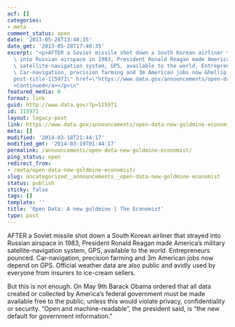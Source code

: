 ```yaml
---
acf: []
categories:
- meta
comment_status: open
date: '2013-05-28T13:40:35'
date_gmt: '2013-05-28T17:40:35'
excerpt: "<p>AFTER a Soviet missile shot down a South Korean airliner that strayed\
  \ into Russian airspace in 1983, President Ronald Reagan made America\u2019s military\
  \ satellite-navigation system, GPS, available to the world. Entrepreneurs pounced.\
  \ Car-navigation, precision farming and 3m American jobs now &hellip; <a aria-describedby=\"\
  post-title-115971\" href=\"https://www.data.gov/announcements/open-data-new-goldmine-economist\"\
  >Continued</a></p>\n"
featured_media: 0
format: link
guid: http://www.data.gov/?p=115971
id: 115971
layout: legacy-post
link: https://www.data.gov/announcements/open-data-new-goldmine-economist
meta: []
modified: '2014-03-18T21:44:17'
modified_gmt: '2014-03-19T01:44:17'
permalink: /announcements/open-data-new-goldmine-economist/
ping_status: open
redirect_from:
- /meta/open-data-new-goldmine-economist/
slug: uncategorized__announcements__open-data-new-goldmine-economist
status: publish
sticky: false
tags: []
template: ''
title: 'Open Data: A new goldmine | The Economist'
type: post
---
```

AFTER a Soviet missile shot down a South Korean airliner that strayed into Russian airspace in 1983, President Ronald Reagan made America’s military satellite-navigation system, GPS, available to the world. Entrepreneurs pounced. Car-navigation, precision farming and 3m American jobs now depend on GPS. Official weather data are also public and avidly used by everyone from insurers to ice-cream sellers.


But this is not enough. On May 9th Barack Obama ordered that all data created or collected by America’s federal government must be made available free to the public, unless this would violate privacy, confidentiality or security. “Open and machine-readable”, the president said, is “the new default for government information.”


